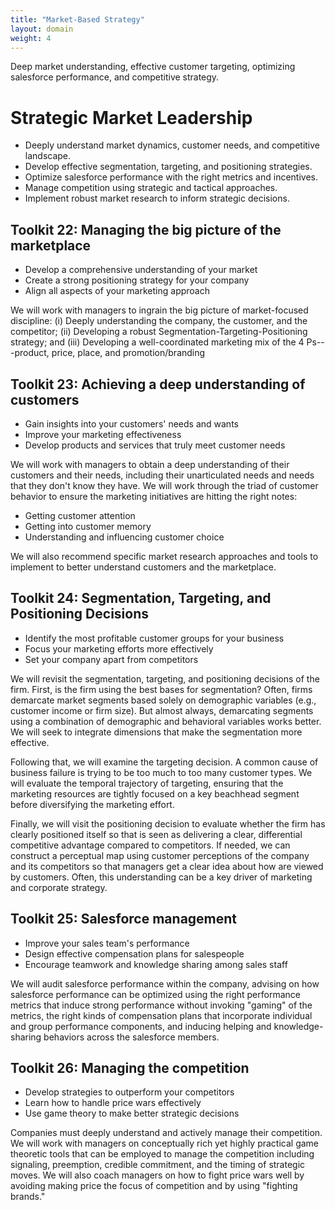```yaml
---
title: "Market-Based Strategy"
layout: domain
weight: 4
---
```


Deep market understanding, effective customer targeting, optimizing salesforce performance, and competitive strategy.

# Strategic Market Leadership

- Deeply understand market dynamics, customer needs, and competitive landscape.
- Develop effective segmentation, targeting, and positioning strategies.
- Optimize salesforce performance with the right metrics and incentives.
- Manage competition using strategic and tactical approaches.
- Implement robust market research to inform strategic decisions.

## Toolkit 22: Managing the big picture of the marketplace

- Develop a comprehensive understanding of your market
- Create a strong positioning strategy for your company
- Align all aspects of your marketing approach

We will work with managers to ingrain the big picture of market-focused discipline: (i) Deeply understanding the company, the customer, and the competitor; (ii) Developing a robust Segmentation-Targeting-Positioning strategy; and (iii) Developing a well-coordinated marketing mix of the 4 Ps---product, price, place, and promotion/branding

## Toolkit 23: Achieving a deep understanding of customers

- Gain insights into your customers' needs and wants
- Improve your marketing effectiveness
- Develop products and services that truly meet customer needs

We will work with managers to obtain a deep understanding of their customers and their needs, including their unarticulated needs and needs that they don't know they have. We will work through the triad of customer behavior to ensure the marketing initiatives are hitting the right notes:

- Getting customer attention
- Getting into customer memory
- Understanding and influencing customer choice

We will also recommend specific market research approaches and tools to implement to better understand customers and the marketplace.

## Toolkit 24: Segmentation, Targeting, and Positioning Decisions

- Identify the most profitable customer groups for your business
- Focus your marketing efforts more effectively
- Set your company apart from competitors

We will revisit the segmentation, targeting, and positioning decisions of the firm. First, is the firm using the best bases for segmentation? Often, firms demarcate market segments based solely on demographic variables (e.g., customer income or firm size). But almost always, demarcating segments using a combination of demographic and behavioral variables works better. We will seek to integrate dimensions that make the segmentation more effective.

Following that, we will examine the targeting decision. A common cause of business failure is trying to be too much to too many customer types. We will evaluate the temporal trajectory of targeting, ensuring that the marketing resources are tightly focused on a key beachhead segment before diversifying the marketing effort.

Finally, we will visit the positioning decision to evaluate whether the firm has clearly positioned itself so that is seen as delivering a clear, differential competitive advantage compared to competitors. If needed, we can construct a perceptual map using customer perceptions of the company and its competitors so that managers get a clear idea about how are viewed by customers. Often, this understanding can be a key driver of marketing and corporate strategy.

## Toolkit 25: Salesforce management

- Improve your sales team's performance
- Design effective compensation plans for salespeople
- Encourage teamwork and knowledge sharing among sales staff

We will audit salesforce performance within the company, advising on how salesforce performance can be optimized using the right performance metrics that induce strong performance without invoking "gaming" of the metrics, the right kinds of compensation plans that incorporate individual and group performance components, and inducing helping and knowledge-sharing behaviors across the salesforce members.

## Toolkit 26: Managing the competition

- Develop strategies to outperform your competitors
- Learn how to handle price wars effectively
- Use game theory to make better strategic decisions

Companies must deeply understand and actively manage their competition. We will work with managers on conceptually rich yet highly practical game theoretic tools that can be employed to manage the competition including signaling, preemption, credible commitment, and the timing of strategic moves. We will also coach managers on how to fight price wars well by avoiding making price the focus of competition and by using "fighting brands."
